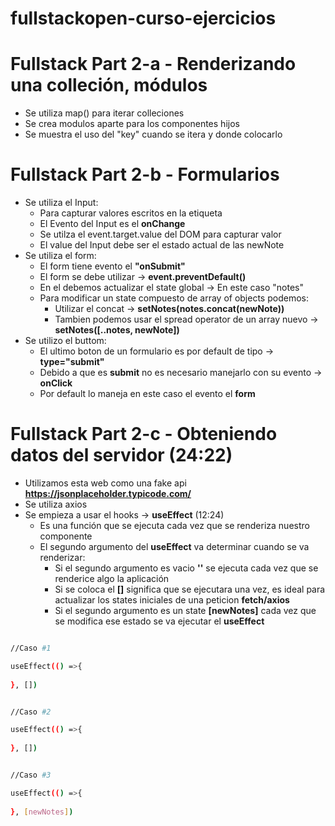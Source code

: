 # fullstackopen-curso-ejercicios

# Fullstack Part 2-a - Renderizando una colleción, módulos

- Se utiliza map() para iterar colleciones
- Se crea modulos aparte para los componentes hijos
- Se muestra el uso del "key" cuando se itera y donde colocarlo

# Fullstack Part 2-b - Formularios

- Se utiliza el Input: 
    - Para capturar valores escritos en la etiqueta
    - El Evento del Input es el **onChange**
    - Se utilza el event.target.value del DOM para capturar valor
    - El value del Input debe ser el estado actual de las newNote
- Se utiliza el form:
    - El form tiene evento el **"onSubmit"**
    - El form se debe utilizar -> **event.preventDefault()**
    - En el debemos actualizar el state global ->  En este caso "notes"
    - Para modificar un state compuesto de array of objects podemos:
        - Utilizar el concat -> **setNotes(notes.concat(newNote))**
        - Tambien podemos usar el spread operator de un array nuevo ->  **setNotes([..notes, newNote])**
- Se utilizo el buttom:
    - El ultimo boton de un formulario es por default de tipo -> **type="submit"**
    - Debido a que es **submit** no es necesario manejarlo con su evento -> **onClick**
    - Por default lo maneja en este caso el evento el **form**

# Fullstack Part 2-c - Obteniendo datos del servidor (24:22)

- Utilizamos esta web como una fake api **https://jsonplaceholder.typicode.com/**
- Se utiliza axios 
- Se empieza a usar el hooks -> **useEffect** (12:24)
    - Es una función que se ejecuta cada vez que se renderiza nuestro componente
    - El segundo argumento del **useEffect** va determinar cuando se va renderizar:
        - Si el segundo argumento es vacio **''** se ejecuta cada vez que se renderice algo la aplicación
        - Si se coloca el **[]** significa que se ejecutara una vez, es ideal para actualizar 
        los states iniciales de una peticion **fetch/axios**
        - Si el segundo argumento es un state **[newNotes]** cada vez que se modifica ese estado se 
         va ejecutar el **useEffect**

```bash

//Caso #1

useEffect(() =>{
  
}, [])

```


```bash

//Caso #2

useEffect(() =>{
  
}, [])

```


```bash

//Caso #3

useEffect(() =>{
  
}, [newNotes])

```